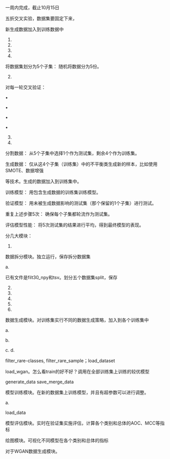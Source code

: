 

一周内完成，截止10月15日

五折交叉实验，数据集要固定下来，

新生成数据加入到训练数据中

1.

2.

3.

1.

将数据集划分为5个子集： 随机将数据分为5份。

2.

对每一轮交叉验证：

•

•

•

•

3.

4.

分割数据： 从5个子集中选择1个作为测试集，剩余4个作为训练集。

生成数据： 仅从这4个子集（训练集）中的不平衡类生成新的样本，比如使用SMOTE、数据增强

等技术。生成的数据加入到训练集中。

训练模型： 用包含生成数据的训练集训练模型。

验证模型： 用未被生成数据影响的测试集（那个保留的1个子集）进行测试。

重复上述步骤5次： 确保每个子集都轮流作为测试集。

评估模型性能： 将5次测试集的结果进行平均，得到最终模型的表现。

分几大模块：

1.

数据拆分模块。独立运行，保存拆分数据集

a.

已有文件是filt30_npy和tsv。划分五个数据集split，保存

2.
3.

4.

5.

6.

数据生成模块。对训练集实行不同的数据生成策略，加入到各个训练集中

a.

b.

c.
d.

filter_rare-classes, filter_rare_sample；load_dataset

load_wgan。怎么看train的好不好？调用在全部训练集上训练的较优模型

generate_data
save_merge_data

模型训练模块。在新的数据集上训练模型，并且有超参数可以进行调整。

a.

load_data

模型评估模块。实时在验证集实施评估，计算各个类别和总体的AOC、MCC等指标

绘图模块。可视化不同模型在各个类别和总体的指标

对于WGAN数据生成模块。

